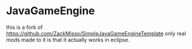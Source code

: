 # JavaGameEngine
this is a fork of https://github.com/ZackMisso/SimpleJavaGameEngineTemplate
only real mods made to it is that it actually works in eclipse.
